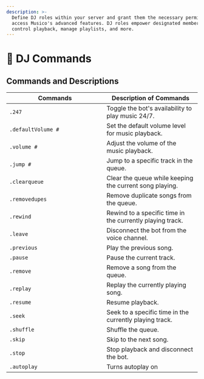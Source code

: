 ```yaml
---
description: >-
  Define DJ roles within your server and grant them the necessary permissions to
  access Musico's advanced features. DJ roles empower designated members to
  control playback, manage playlists, and more.
---
```


# 🍻 DJ Commands

## Commands and Descriptions

<table><thead><tr><th width="240">Commands</th><th>Description of Commands</th></tr></thead><tbody><tr><td><code>.247</code></td><td>Toggle the bot's availability to play music 24/7.</td></tr><tr><td><code>.defaultVolume #</code></td><td>Set the default volume level for music playback.</td></tr><tr><td><code>.volume #</code></td><td>Adjust the volume of the music playback.</td></tr><tr><td><code>.jump #</code></td><td>Jump to a specific track in the queue.</td></tr><tr><td><code>.clearqueue</code></td><td>Clear the queue while keeping the current song playing.</td></tr><tr><td><code>.removedupes</code></td><td>Remove duplicate songs from the queue.</td></tr><tr><td><code>.rewind</code></td><td>Rewind to a specific time in the currently playing track.</td></tr><tr><td><code>.leave</code></td><td>Disconnect the bot from the voice channel.</td></tr><tr><td><code>.previous</code></td><td>Play the previous song.</td></tr><tr><td><code>.pause</code></td><td>Pause the current track.</td></tr><tr><td><code>.remove</code></td><td>Remove a song from the queue.</td></tr><tr><td><code>.replay</code></td><td>Replay the currently playing song.</td></tr><tr><td><code>.resume</code></td><td>Resume playback.</td></tr><tr><td><code>.seek</code></td><td>Seek to a specific time in the currently playing track.</td></tr><tr><td><code>.shuffle</code></td><td>Shuffle the queue.</td></tr><tr><td><code>.skip</code></td><td>Skip to the next song.</td></tr><tr><td><code>.stop</code></td><td>Stop playback and disconnect the bot.</td></tr><tr><td><code>.autoplay</code></td><td>Turns autoplay on</td></tr></tbody></table>
